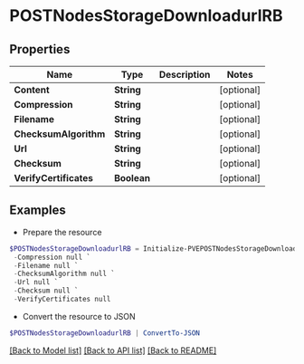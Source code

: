 # POSTNodesStorageDownloadurlRB
## Properties

Name | Type | Description | Notes
------------ | ------------- | ------------- | -------------
**Content** | **String** |  | [optional] 
**Compression** | **String** |  | [optional] 
**Filename** | **String** |  | [optional] 
**ChecksumAlgorithm** | **String** |  | [optional] 
**Url** | **String** |  | [optional] 
**Checksum** | **String** |  | [optional] 
**VerifyCertificates** | **Boolean** |  | [optional] 

## Examples

- Prepare the resource
```powershell
$POSTNodesStorageDownloadurlRB = Initialize-PVEPOSTNodesStorageDownloadurlRB  -Content null `
 -Compression null `
 -Filename null `
 -ChecksumAlgorithm null `
 -Url null `
 -Checksum null `
 -VerifyCertificates null
```

- Convert the resource to JSON
```powershell
$POSTNodesStorageDownloadurlRB | ConvertTo-JSON
```

[[Back to Model list]](../README.md#documentation-for-models) [[Back to API list]](../README.md#documentation-for-api-endpoints) [[Back to README]](../README.md)

